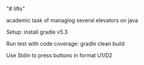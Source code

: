 "# lifts" 

academic task of managing several elevators on java

Setup: install gradle v5.3

Run test with code coverage: gradle clean build

Use Stdin to press buttons in format U1/D2